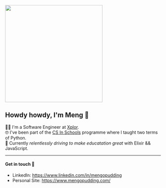 <img src="https://images8.alphacoders.com/939/939716.png" height="315">

## Howdy howdy, I'm Meng 🤠 
👨‍💻 I'm a Software Engineer at [Xplor](https://ourxplor.com/).<br />
🤓 I've been part of the [CS In Schools](https://csinschools.com/) programme where I taught two terms of Python.<br />
🚀 Currently *relentlessly driving to make educatation great* with Elixir && JavaScript.<br />

-------------------------

#### Get in touch 👋
- LinkedIn: https://www.linkedin.com/in/mengopudding <br />
- Personal Site: https://www.mengopudding.com/ <br />
